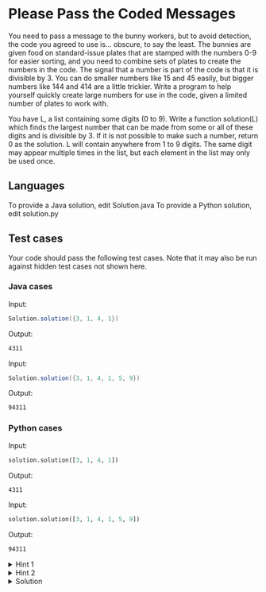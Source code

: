 # Please Pass the Coded Messages

You need to pass a message to the bunny workers, but to avoid detection, the code you agreed to use is... obscure, to say the least. The bunnies are given food on standard-issue plates that are stamped with the numbers 0-9 for easier sorting, and you need to combine sets of plates to create the numbers in the code. The signal that a number is part of the code is that it is divisible by 3. You can do smaller numbers like 15 and 45 easily, but bigger numbers like 144 and 414 are a little trickier. Write a program to help yourself quickly create large numbers for use in the code, given a limited number of plates to work with.

You have L, a list containing some digits (0 to 9). Write a function solution(L) which finds the largest number that can be made from some or all of these digits and is divisible by 3. If it is not possible to make such a number, return 0 as the solution. L will contain anywhere from 1 to 9 digits. The same digit may appear multiple times in the list, but each element in the list may only be used once.

## Languages

To provide a Java solution, edit Solution.java
To provide a Python solution, edit solution.py

## Test cases

Your code should pass the following test cases.
Note that it may also be run against hidden test cases not shown here.

### Java cases

Input:

```java
Solution.solution({3, 1, 4, 1})
```

Output:

```bash
4311
```

Input:

```java
Solution.solution({3, 1, 4, 1, 5, 9})
```

Output:

```bash
94311
```

### Python cases

Input:

```python
solution.solution([3, 1, 4, 1])
```

Output:

```bash
4311
```

Input:

```python
solution.solution([3, 1, 4, 1, 5, 9])
```

Output:

```bash
94311
```

<details>
    <summary>Hint 1</summary>
    Basically this means find the longest subsequence whose sum is divisible by 3
</details>

<details>
    <summary>Hint 2</summary>
    Reverse hint 1, find the minimum number of elements whose removal results in a set with sum divisible by 3
</details>

<details>
    <summary>Solution</summary>
    Let s be the sum of all elements in the given set modulo 3 and m be a hashmap capturing the number of elements by its modulo 3.
    Then the solution is self-explanatory.
</details>
